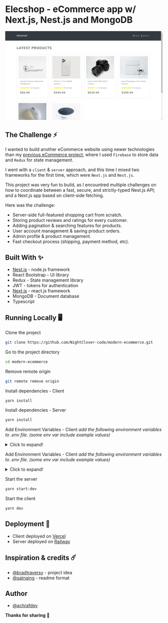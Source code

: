 # Elecshop - eCommerce app w/ Next.js, Nest.js and MongoDB

![Elecshop preview image](./client/public/design/preview.png)

## The Challenge ⚡️

I wanted to build another eCommerce website using newer technologies than my [previous eCommerce project](https://github.com/NightClover-code/basic-eCommerce-website), where I used `Firebase` to store data and `Redux` for state management.

I went with a `client` & `server` approach, and this time I mixed two frameworks for the first time, which were `Next.js` and `Nest.js`.

This project was very fun to build, as I encountred multiple challenges on how to coordinate between a fast, secure, and strictly-typed Nest.js API; and a Next.js app based on client-side fetching.

Here was the challenge:

- Server-side full-featured shopping cart from scratch.
- Storing product reviews and ratings for every customer.
- Adding pagination & searching features for products.
- User account management & saving product orders.
- Admin profile & product management.
- Fast checkout process (shipping, payment method, etc).

## Built With ✨

- [Nest.js](https://nestjs.com/) - node.js framework
- React Bootstrap - UI library
- Redux - State management library
- JWT - tokens for authentication
- [Next.js](https://nextjs.org/) - react.js framework
- MongoDB - Document database
- Typescript

## Running Locally 🖥️

Clone the project

```bash
git clone https://github.com/NightClover-code/modern-ecommerce.git
```

Go to the project directory

```bash
cd modern-ecommerce
```

Remove remote origin

```bash
git remote remove origin
```

Install dependencies - Client

```bash
yarn install
```

Install dependencies - Server

```bash
yarn install
```

Add Environment Variables - Client
_add the following environment variables to .env file. (some env var include example values)_

<details>
  <summary>Click to expand!</summary>
  
  - `NEXT_PUBLIC_PAYPAL_CLIENT_ID`
</details>

Add Environment Variables - Client
_add the following environment variables to .env file. (some env var include example values)_

<details>
  <summary>Click to expand!</summary>
  
  - `MONGODB_PASSWORD`
  - `MONGODB_DATABASE_NAME` 
  - `JWT_SECRET`
  - `MONGODB_URL` 
  - `SESSION_KEY`
  - `CLIENT_URL`
  - `CLOUDINARY_API_KEY`
  - `CLOUDINARY_API_SECRET`
  - `CLOUDINARY_NAME`
</details>

Start the server

```bash
yarn start:dev
```

Start the client

```bash
yarn dev
```

## Deployment 🚀
 - Client deployed on [Vercel](https://vercel.com/)
 - Server deployed on [Railway](https://railway.app/)
 
 
## Inspiration & credits ☄️
 - [@bradtraversy](https://www.youtube.com/@TraversyMedia) - project idea
 - [@satnaing](https://github.com/satnaing) - readme format

## Author
- [@achrafdev](https://achrafdev.com)

**Thanks for sharing** 🚀

